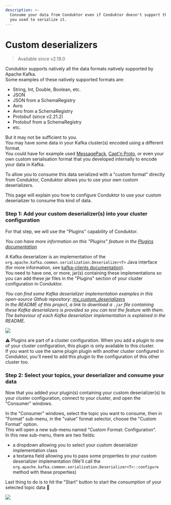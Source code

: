 ```yaml
---
description: >-
  Consume your data from Conduktor even if Conduktor doesn't support the format
  you used to serialize it.
---
```


# Custom deserializers

> Available since v2.19.0

Conduktor supports natively all the data formats natively supported by Apache Kafka.\
Some examples of these natively supported formats are:

* String, Int, Double, Boolean, etc.
* JSON
* JSON from a SchemaRegistry
* Avro
* Avro from a SchemaRegistry
* Protobuf (since v2.21.2)
* Protobuf from a SchemaRegistry
* etc.

But it may not be sufficient to you.\
You may have some data in your Kafka cluster(s) encoded using a different format.\
You could have for example used [MessagePack](https://msgpack.org/index.html), [Capt'n Proto](https://capnproto.org), or even your own custom serialisation format that you developed internally to encode your data in Kafka.

To allow you to consume this data serialized with a "custom format" directly from Conduktor, Conduktor allows you to use your own custom deserializers.

This page will explain you how to configure Conduktor to use your custom deserializer to consume this kind of data.

### Step 1: Add your custom deserializer(s) into your cluster configuration

For that step, we will use the "Plugins" capability of Conduktor.

_You can have more information on this "Plugins" feature in the_ [_Plugins documentation_](../../../kafka-cluster-connection/setting-up-a-connection-to-kafka/)

A Kafka deserializer is an implementation of the `org.apache.kafka.common.serialization.Deserializer<T>` Java interface (for more information, see [kafka-clients documentation](https://kafka.apache.org/30/javadoc/org/apache/kafka/common/serialization/Deserializer.html)).\
You need to have one, or more, jar(s) containing these implementations so you can add these jar files in the "Plugins" section of your cluster configuration in Conduktor.

_You can find some Kafka deserializer implementation examples in this open-source Github repository:_ [_my\_custom\_deserializers_](https://github.com/conduktor/my\_custom\_deserializers)\
_In the README of this project, a link to download a `.jar` file containing these Kafka deserializers is provided so you can test the feature with them._\
_The behaviour of each Kafka deserializer implementation is explained in the README._

![](../../../.gitbook/assets/custom\_deserializer/add\_custom\_deserializer.gif)

⚠️ Plugins are part of a cluster configuration. When you add a plugin to one of your cluster configuration, this plugin is only available to this cluster.\
If you want to use the same plugin plugin with another cluster configured in Conduktor, you'll need to add this plugin to the configuration of this other cluster too.

### Step 2: Select your topics, your deserializer and consume your data

Now that you added your plugin(s) containing your custom deserializer(s) to your cluster configuration, connect to your cluster, and open the "Consumer" windows.

In the "Consumer" windows, select the topic you want to consume, then in "Format" sub-menu, in the "value" format selector, choose the "Custom Format" option.\
This will open a new sub-menu named "Custom Format: Configuration".\
In this new sub-menu, there are two fields:

* a dropdown allowing you to select your custom deserializer implementation class
* a textarea field allowing you to pass some properties to your custom deserializer implementation (We'll call the `org.apache.kafka.common.serialization.Deserializer<T>::configure` method with these properties)

Last thing to do is to hit the "Start" button to start the consumption of your selected topic data 🎉

![](../../../.gitbook/assets/custom\_deserializer/use\_custom\_deserializer.gif)
